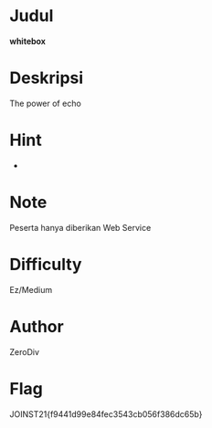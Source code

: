 # Judul
**whitebox**

# Deskripsi
The power of echo

# Hint
-

# Note
Peserta hanya diberikan Web Service

# Difficulty
Ez/Medium

# Author
ZeroDiv

# Flag
JOINST21{f9441d99e84fec3543cb056f386dc65b}